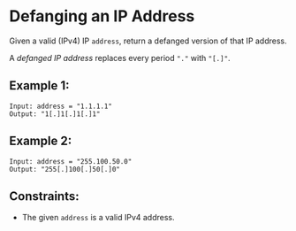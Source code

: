 # Defanging an IP Address

Given a valid (IPv4) IP `address`, return a defanged version of that IP address.

A *defanged IP address* replaces every period `"."` with `"[.]"`.

## Example 1:
```
Input: address = "1.1.1.1"
Output: "1[.]1[.]1[.]1"
```

## Example 2:
```
Input: address = "255.100.50.0"
Output: "255[.]100[.]50[.]0"
```

## Constraints:
- The given `address` is a valid IPv4 address.